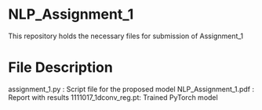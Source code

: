 # NLP_Assignment_1

This repository holds the necessary files for submission of Assignment_1

# File Description

assignment_1.py : Script file for the proposed model
NLP_Assignment_1.pdf : Report with results
1111017_1dconv_reg.pt: Trained PyTorch model


